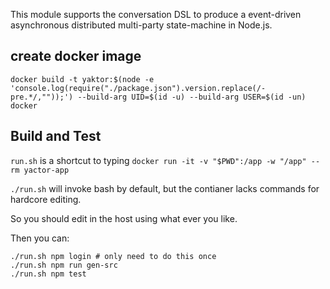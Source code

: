 This module supports the conversation DSL to produce a event-driven asynchronous distributed multi-party state-machine in Node.js.


## create docker image

```
docker build -t yaktor:$(node -e 'console.log(require("./package.json").version.replace(/-pre.*/,""));') --build-arg UID=$(id -u) --build-arg USER=$(id -un) docker
```

## Build and Test

`run.sh` is a shortcut to typing `docker run -it -v "$PWD":/app -w "/app" --rm yactor-app`

`./run.sh` will invoke bash by default, but the contianer lacks commands for hardcore editing.

So you should edit in the host using what ever you like.

Then you can:

```
./run.sh npm login # only need to do this once 
./run.sh npm run gen-src
./run.sh npm test
```